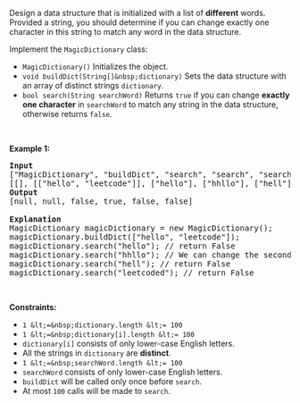 Design a data structure that is initialized with a list of __different__ words. Provided a string, you should determine if you can change exactly one character in this string to match any word in the data structure.

Implement the&nbsp;`` MagicDictionary ``&nbsp;class:

*   `` MagicDictionary() ``&nbsp;Initializes the object.
*   `` void buildDict(String[]&nbsp;dictionary) ``&nbsp;Sets the data structure&nbsp;with an array of distinct strings `` dictionary ``.
*   `` bool search(String searchWord) `` Returns `` true `` if you can change __exactly one character__ in `` searchWord `` to match any string in the data structure, otherwise returns `` false ``.

&nbsp;

__Example 1:__

<pre>
<strong>Input</strong>
["MagicDictionary", "buildDict", "search", "search", "search", "search"]
[[], [["hello", "leetcode"]], ["hello"], ["hhllo"], ["hell"], ["leetcoded"]]
<strong>Output</strong>
[null, null, false, true, false, false]

<strong>Explanation</strong>
MagicDictionary magicDictionary = new MagicDictionary();
magicDictionary.buildDict(["hello", "leetcode"]);
magicDictionary.search("hello"); // return False
magicDictionary.search("hhllo"); // We can change the second 'h' to 'e' to match "hello" so we return True
magicDictionary.search("hell"); // return False
magicDictionary.search("leetcoded"); // return False
</pre>

&nbsp;

__Constraints:__

*   `` 1 &lt;=&nbsp;dictionary.length &lt;= 100 ``
*   `` 1 &lt;=&nbsp;dictionary[i].length &lt;= 100 ``
*   `` dictionary[i] `` consists of only lower-case English letters.
*   All the strings in&nbsp;`` dictionary ``&nbsp;are __distinct__.
*   `` 1 &lt;=&nbsp;searchWord.length &lt;= 100 ``
*   `` searchWord ``&nbsp;consists of only lower-case English letters.
*   `` buildDict ``&nbsp;will be called only once before `` search ``.
*   At most `` 100 `` calls will be made to `` search ``.